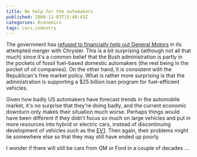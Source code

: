 ```yaml
---
title: No help for the automakers
published: 2008-11-03T15:48:43Z
categories: Economics
tags: cars,industry
---
```


The government has <a href="http://www.nytimes.com/2008/11/03/business/03gm.html">refused to financially help out General Motors</a> in its attempted merger with Chrysler.  This is a bit surprising (although not all that much) since it's a common belief that the Bush administration is partly in the pockets of fossil fuel-based domestic automakers (the rest being in the pocket of oil companies).  On the other hand, it is consistent with the Republican's free market policy.  What is rather more surprising is that the administration is supporting a $25 billion loan program for fuel-efficient vehicles.

Given how badly US automakers have forecast trends in the automobile market, it's no surprise that they're doing badly, and the current economic downturn only makes their situation much worse.  Perhaps things would have been different if they didn't focus so much on large vehicles and put in more resources into hybrid or electric cars, instead of discontinuing development of vehicles such as the <a href="http://en.wikipedia.org/wiki/General_Motors_EV1">EV1</a>.  Then again, their problems might lie somewhere else so that they may still have ended up poorly.

I wonder if there will still be cars from GM or Ford in a couple of decades ...

